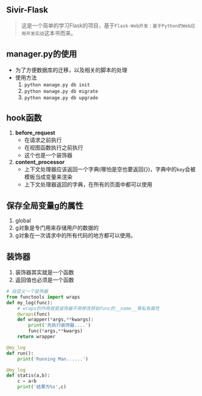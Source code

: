 ## Sivir-Flask

>  这是一个简单的学习Flask的项目，基于`Flask-Web开发：基于Python的Web应用开发实战`这本书而来。

## manager.py的使用
* 为了方便数据库的迁移，以及相关的脚本的处理
* 使用方法
    1. `python manage.py db init`
    2. `python manage.py db migrate`
    3. `python manage.py db upgrade`

## hook函数
1. **before_request**
    * 在请求之前执行
    * 在视图函数执行之前执行
    * 这个也是一个装饰器
2. **content_processor**
    * 上下文处理器应该返回一个字典(哪怕是空也要返回{})，字典中的`key`会被模板当成变量来渲染
    * 上下文处理器返回的字典，在所有的页面中都可以使用

## 保存全局变量g的属性
1. global
2. g对象是专门用来存储用户的数据的
3. g对象在一次请求中的所有代码的地方都可以使用。

## 装饰器
1. 装饰器其实就是一个函数
2. 返回值也必须是一个函数
```python
# 自定义一个装饰器
from functools import wraps
def my_log(func):
    # wraps的作用就是装饰器不用修改原始func的__name__等私有属性
    @wraps(func)
    def wrapper(*args,**kwargs):
        print('先执行装饰器....')
        func(*args,**kwargs)
    return wrapper

@my_log
def run():
    print('Running Man......')

@my_log
def statis(a,b):
    c = a+b
    print('结果为%s',c)
    
```

